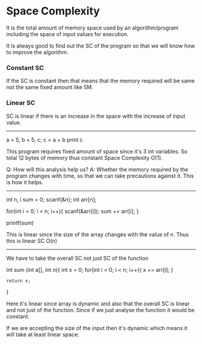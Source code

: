 # Space Complexity

It is the total amount of memory space used by an algorithm/program including the space of input values for execution.

It is always good to find out the SC of the program so that we will know how to improve the algorithm.

### Constant SC
If the SC is constant then that means that the memory required will be same not the same fixed amount like 5M.

### Linear SC
SC is linear if there is an increase in the space with the increase of input value.

---

a = 5, b = 5, c;
c = a + b
print c

This program requires fixed amount of space since it's 3 int variables. So total 12 bytes of memory thus constant Space Complexity O(1).

Q: How will this analysis help us?
A: Whether the memory required by the program changes with time, so that we can take precautions against it. This is how it helps.

---
int n, i sum = 0;
scanf(&n);
int arr[n];

for(int i = 0; i < n; i++){
    scanf(&arr[i]);
    sum += arr[i];
}

printf(sum)

This is linear since the size of the array changes with the value of n. Thus this is linear SC O(n)

---

We have to take the overall SC not just SC of the function

int sum (int a[], int n){
    int x = 0;
    for(int i = 0; i < n; i++){
        x += arr[i];
    }

    return x;
}

Here it's linear since array is dynamic and also that the overall SC is linear and not just of the function. Since if we just analyse the function it would be constant.

If we are accepting the size of the input then it's dynamic which means it will take at least linear space.

